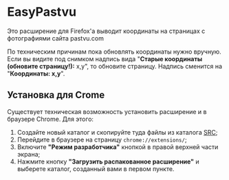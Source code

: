 # EasyPastvu
Это расширение для Firefox'а выводит координаты на страницах с фотографиями сайта pastvu.com
  
По техническим причинам пока обновлять координаты нужно вручную. Если вы видите под снимком надпись вида "**Старые координаты (обновите страницу!):** x,y", то обновите страницу. Надпись сменится на "**Координаты: x,y**".

## Установка для Crome
Существует техническая возможность установить расширение и в браузере Chrome. Для этого:
1. Создайте новый каталог и скопируйте туда файлы из каталога [SRC](https://github.com/vgiv/easypastvu/tree/master/SRC);
2. Перейдите в браузере на страницу `chrome://extensions/`;
3. Включите **"Режим разработчика"** кнопкой в правой верхней части экрана;
4. Нажмите кнопку **"Загрузить распакованное расширение"** и выберете каталог, созданный вами в первом пункте.
